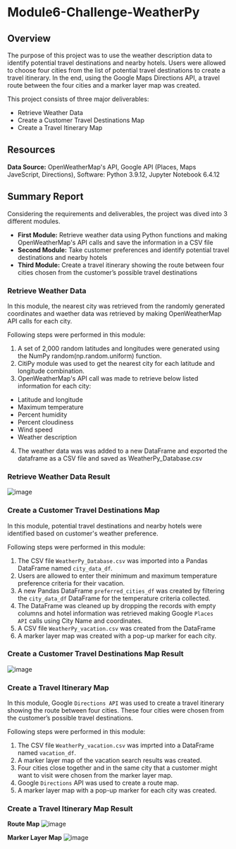 # Module6-Challenge-WeatherPy

## Overview 
The purpose of this project was to use the weather description data to identify potential travel destinations and nearby hotels. Users were allowed to choose four cities from the list of potential travel destinations to create a travel itinerary. In the end, using the Google Maps Directions API, a travel route between the four cities and a marker layer map was created.

This project consists of three major deliverables:
- Retrieve Weather Data
- Create a Customer Travel Destinations Map
- Create a Travel Itinerary Map

## Resources
**Data Source:** OpenWeatherMap's API, Google API (Places, Maps JaveScript, Directions), Software: Python 3.9.12, Jupyter Notebook 6.4.12

## Summary Report
Considering the requirements and deliverables, the project was dived into 3 different modules. 

- **First Module:** Retrieve weather data using Python functions and making OpenWeatherMap's API calls and save the information in a CSV file
- **Second Module:** Take customer preferences and identify potential travel destinations and nearby hotels 
- **Third Module:** Create a travel itinerary showing the route between four cities chosen from the customer’s possible travel destinations 

### Retrieve Weather Data
In this module, the nearest city was retrieved from the randomly generated coordinates and waether data was retrieved by making OpenWeatherMap API calls for each city.

Following steps were performed in this module:
1. A set of 2,000 random latitudes and longitudes were generated using the NumPy random(np.random.uniform) function.
2. CitiPy module was used to get the nearest city for each latitude and longitude combination.
3. OpenWeatherMap's API call was made to retrieve below listed information for each city:
- Latitude and longitude
- Maximum temperature
- Percent humidity
- Percent cloudiness
- Wind speed
- Weather description
4. The weather data was was added to a new DataFrame and exported the dataframe as a CSV file and saved as WeatherPy_Database.csv

### Retrieve Weather Data Result
![image](https://user-images.githubusercontent.com/31812730/193473877-f5ea8cf4-5c14-4564-ad78-d099edfa812e.png)

### Create a Customer Travel Destinations Map
In this module, potential travel destinations and nearby hotels were identified based on customer's weather preference. 

Following steps were performed in this module:
1. The CSV file <code>WeatherPy_Database.csv</code> was imported into a Pandas DataFrame named <code>city_data_df</code>.
2. Users are allowed to enter their minimum and maximum temperature preference criteria for their vacation.
3. A new Pandas DataFrame <code>preferred_cities_df</code> was created by filtering the <code>city_data_df</code> DataFrame for the temperature criteria collected. 
4. The DataFrame was cleaned up by dropping the records with empty columns and hotel information was retrieved making Google <code>Places API</code> calls using City Name and coordinates. 
5. A CSV file <code>WeatherPy_vacation.csv</code> was created from the DataFrame
6. A marker layer map was created with a pop-up marker for each city.

### Create a Customer Travel Destinations Map Result
![image](https://user-images.githubusercontent.com/31812730/193475699-b36b2c0c-8aec-4e39-9dce-77cff06bfae9.png)

### Create a Travel Itinerary Map
In this module, Google <code>Directions API</code> was used to create a travel itinerary showing the route between four cities. These four cities were chosen from the customer’s possible travel destinations. 

Following steps were performed in this module:
1. The CSV file <code>WeatherPy_vacation.csv</code> was imprted into a DataFrame named <code>vacation_df</code>.
2. A marker layer map of the vacation search results was created. 
3. Four cities close together and in the same city that a customer might want to visit were chosen from the marker layer map. 
4. Google <code>Directions</code> API was used to create a route map.
5. A marker layer map with a pop-up marker for each city was created. 

### Create a Travel Itinerary Map Result

**Route Map**
![image](https://user-images.githubusercontent.com/31812730/193476496-bea479ef-49dc-4336-a44a-583cc10e913a.png)

**Marker Layer Map**
![image](https://user-images.githubusercontent.com/31812730/193476859-e2c98ead-1fd0-4a3e-9f17-97eb47213587.png)
